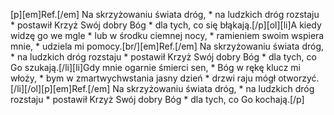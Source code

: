 [p][em]Ref.[/em] Na skrzyżowaniu świata dróg, * na ludzkich dróg rozstaju * postawił Krzyż Swój dobry Bóg * dla tych, co się błąkają.[/p][ol][li]A kiedy widzę go we mgle * lub w środku ciemnej nocy, * ramieniem swoim wspiera mnie, * udziela mi pomocy.[br/][em]Ref.[/em] Na skrzyżowaniu świata dróg, * na ludzkich dróg rozstaju * postawił Krzyż Swój dobry Bóg * dla tych, co Go szukają.[/li][li]Gdy mnie ogarnie śmierci sen, * Bóg w rękę klucz mi włoży, * bym w zmartwychwstania jasny dzień * drzwi raju mógł otworzyć.[/li][/ol][p][em]Ref.[/em] Na skrzyżowaniu świata dróg, * na ludzkich dróg rozstaju * postawił Krzyż Swój dobry Bóg * dla tych, co Go kochają.[/p]
